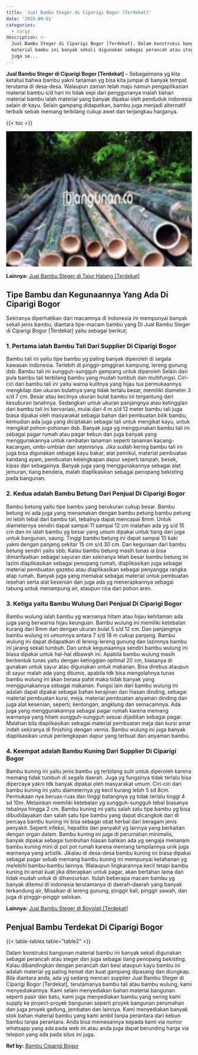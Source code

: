 ```yaml
---
title: 'Jual Bambu Steger di Ciparigi Bogor [Terdekat]'
date: '2025-09-01'
categories:
  - harga
description: >-
  Jual Bambu Steger di Ciparigi Bogor [Terdekat]. Dalam konstruksi bangunan
  material bambu ini banyak sekali digunakan sebagai perancah atau steger dan
  juga se...
---
```


**Jual Bambu Steger di Ciparigi Bogor \[Terdekat\]** – Sebagaimana yg kita ketahui bahwa bambu yakni tanaman yg bisa kita jumpai di banyak tempat terutama di desa-desa. Walaupun zaman telah maju namun pengaplikasian material bambu s/d hari ini tidak sepi dari penggunanya malah bahan material bambu ialah material yang banyak dipakai oleh penduduk indonesia selain dr kayu. Selain gampang didapatkan, bambu juga menjadi alternatif terbaik sebab memang terbilang cukup awet dan terjangkau harganya.

{{< toc >}}

![Jual Bambu Steger di Ciparigi Bogor [Terdekat]](/images/jual-bambu-tali-22.png)

**Lainnya:** [Jual Bambu Steger di Tajur Halang \[Terdekat\]](https://bambu.bangunan.co/jual-bambu-steger-di-tajur-halang-terdekat/)

## Tipe Bambu dan Kegunaannya Yang Ada Di Ciparigi Bogor

Sekiranya diperhatikan dari macamnya di indonesia ini mempunyai banyak sekali jenis bambu, diantara tipe-macam bambu yang Di Jual Bambu Steger di Ciparigi Bogor \[Terdekat\] yaitu sebagai berikut;

### 1\. Pertama ialah Bambu Tali Dari Supplier Di Ciparigi Bogor

Bambu tali ini yaitu tipe bambu yg paling banyak diperoleh di segala kawasan indonesia. Terlebih di pinggir-pinggiran kampung, lereng gunung dsb. Bambu tali ini sungguh-sungguh gampang untuk diperoleh Selain dari pula bambu tali terbilang bambu yang mudah tumbuh dan multifungsi. Ciri-ciri dari bambu tali ini yaitu warna kulitnya yang hijau tua permukaannya mengkilap dan ukuran bulatnya yang tidak terlalu besar, memiliki diameter 3 s/d 7 cm. Besar atau kecilnya ukuran bulat bambu ini tergantung dari kesuburan tanahnya. Sedangkan untuk ukuran panjangnya atau ketinggian dari bambu tali ini bervariasi, mulai dari 4 m s/d 12 meter bambu tali juga biasa dipakai oleh masyarakat sebagai bahan dari pembuatan bilik bambu, kemudian ada juga yang diciptakan sebagai tali untuk mengikat kayu, untuk mengikat pohon-pohonan dsb. Banyak juga yg menggunakan bambu tali ini sebagai pagar rumah atau pagar kebun dan juga banyak yang menggunakannya untuk rambatan tanaman seperti tanaman kacang-kacangan, umbi-umbian dan sejenisnya. Jika sudah kering bambu tali ini juga bisa digunakan sebagai kayu bakar, alat pemikul, material pembuatan kandang ayam, pembuatan kelengkapan dapur seperti tampah, besek, kipas dan sebagainya. Banyak juga yang menggunakannya sebagai alat jemuran, tiang bendera, malah diaplikasikan sebagai penopang bekisting pada bangunan.

### 2\. Kedua adalah Bambu Betung Dari Penjual Di Ciparigi Bogor

Bambu betung yaitu tipe bambu yang berukuran cukup besar. Bambu betung ini ada juga yang menamakan dengan bambu petung bambu petung ini lebih tebal dari bambu tali, tebalnya dapat mencapai 8mm. Untuk diameternya sendiri dapat sampai 11 sampai 12 cm malahan ada yg s/d 15 cm dan ini ialah bambu yg besar yang umum dipakai untuk tiang dan juga untuk bangunan, saung. Tinggi bambu betung ini dapat sampai 10 kaki yakni dengan panjang sekitar 15 cm s/d 30 cm. Dan kegunaan dari bambu betung sendiri yaitu sbb; Kalau bambu betung masih tunas ia bisa dimanfaatkan sebagai sayuran dan sekiranya telah besar bambu betung ini lazim diaplikasikan sebagai penopang rumah, diaplikasikan juga sebagai material pembuatan gazebo atau diaplikasikan sebagai penyangga rangka atap rumah. Banyak juga yang memakai sebagai material untuk pembuatan lesehan serta alat kesenian dan juga ada yg menerapkannya sebagai tabung untuk menampung air, ataupun nira dari pohon aren.

### 3\. Ketiga yaitu Bambu Wulung Dari Penjual Di Ciparigi Bogor

Bambu wulung ialah bambu yg warnanya hitam atau hijau kehitaman ada juga yang berwarna hijau keunguan. Bambu wulung ini memiliki ketebalan kurang dari 8mm dan dengan ukuran bulat 5 s/d 12 cm. Dan panjangnya bambu wulung ini umumnya antara 7 s/d 18 m cukup panjang. Bambu wulung ini dapat didapatkan di lereng-lereng gunung dan lazimnya bambu ini jarang sekali tumbuh. Dan untuk kegunaannya sendiri bambu wulung ini biasa dipakai untuk hal-hal dibawah ini. Apabila bambu wulung masih berbentuk tunas yaitu dengan ketinggian optimal 20 cm, biasanya di gunakan untuk sayur atau digunakan untuk makanan. Bisa direbus ataupun di sayur malah ada yang ditumis, apabila tdk bisa mengolahnya tunas bambu wulung ini akan berasa pahit maka tidak banyak yang menggunakannya sebagai makanan. Fungsi lain dari bambu wulung ini adalah dapat dipakai sebagai bahan kerajinan dan hiasan dinding, sebagai material pembuatan kursi, meja, material pembuatan anyaman dinding dan juga alat kesenian, seperti; kentongan, angklung dan semacamnya. Ada juga yang menggunakannya sebagai pagar rumah karena memang warnanya yang hitam sungguh-sungguh sesuai dijadikan sebagai pagar. Malahan bila diaplikasikan sebagai material pembuatan meja dan kursi amat indah sekiranya di finishing dengan vernis. Bambu wulung ini juga banyak diaplikasikan untuk perlengkapan dapur yang terbuat dari anyaman bambu.

### 4\. Keempat adalah Bambu Kuning Dari Supplier Di Ciparigi Bogor

Bambu kuning ini yaitu jenis bambu yg terbilang sulit untuk diperoleh karena memang tidak tumbuh di segala daerah. Juga yg fungsinya tidak terlalu bisa dipercaya yakni tdk banyak dipakai oleh masyarakat umum. Ciri-ciri dari bambu kuning ini yaitu diameternya yg kecil kurang lebih 5 sd 8cm. Permukaan nya beruas-ruas dan tinggi batangnya yg tidak terlalu tinggi 4 sd 10m. Melainkan memiliki ketebalan yg sungguh-sungguh tebal biasanya tebalnya hingga 2 cm. Bambu kuning ini yaitu salah satu tipe bambu yg bisa dibudidayakan dan salah satu tipe bambu yang dapat dicangkok dan di percaya bambu kuning ini bisa sebagai obat herbal dari beragam jenis penyakit. Seperti infeksi, hepatitis dan penyakit yg lainnya yang berkaitan dengan organ dalam. Bambu kuning ini juga di perumahan minimalis, banyak dipakai sebagai tumbuhan hiasan bahkan ada yg sengaja menanam bambu kuning mini di pot pot rumah karena memang tampilannya unik juga warnanya yang artistik. Jikalau di desa-desa bambu kuning ini biasa dipakai sebagai pagar sebab memang bambu kuning ini mempunyai ketahanan yg melebihi bambu-bambu lainnya. Walaupun lingkarannya kecil tetapi bambu kuning ini amat kuat jika diterapkan untuk pagar, akan bertahan lama dan tidak mudah untuk di dihancurkan. Itulah beberapa macam bambu yg banyak ditemui di indonesia terutamanya di daerah-daerah yang banyak terkandung air, Misalkan di lereng gunung, pinggir kali, pinggir sawah, dan juga di pinggir-pinggir selokan.

**Lainnya:** [Jual Bambu Steger di Boyolali \[Terdekat\]](https://bambu.bangunan.co/jual-bambu-steger-di-boyolali-terdekat/)

## Penjual Bambu Terdekat Di Ciparigi Bogor

{{< table-tables table="table2" >}}

Dalam konstruksi bangunan material bambu ini banyak sekali digunakan sebagai perancah atau steger dan juga sebagai tiang penopang bekisting. Kalau dibandingkan dengan perancah dari besi ataupun kayu bambu ini adalah material yg paling hemat dan kuat gampang dipasang dan diungkap. Bila diantara anda, ada yg sedang mencari supplier Jual Bambu Steger di Ciparigi Bogor \[Terdekat\], terutamanya bambu tali atau bambu wulung, kami menyediakannya. Kami selain menyediakan bahan material bangunan seperti pasir dan batu, kami juga menyediakan bambu yang sering kami supply ke project-proyek bangunan seperti proyek bangunan perumahan dan juga proyek gedung, jembatan dan lainnya. Kami menyediakan banyak stok bahan material bambu yang kami ambil tanpa perantara dari kebun bambu tanpa perantara. Anda bisa memesannya kepada kami via nomor whatsapp yang ada pada web ini atau anda juga dapat berunding harga via telepon yang ada pada situs ini juga.

**Ref by:** [Bambu Ciparigi Bogor](https://id.wikipedia.org/wiki/Bambu)
